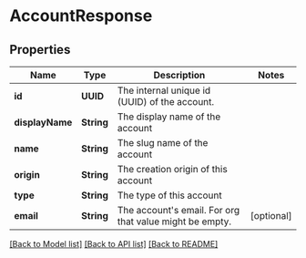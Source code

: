 # AccountResponse

## Properties
Name | Type | Description | Notes
------------ | ------------- | ------------- | -------------
**id** | **UUID** | The internal unique id (UUID) of the account. | 
**displayName** | **String** | The display name of the account | 
**name** | **String** | The slug name of the account | 
**origin** | **String** | The creation origin of this account | 
**type** | **String** | The type of this account | 
**email** | **String** | The account&#39;s email. For org that value might be empty. | [optional] 

[[Back to Model list]](../README.md#documentation-for-models) [[Back to API list]](../README.md#documentation-for-api-endpoints) [[Back to README]](../README.md)


